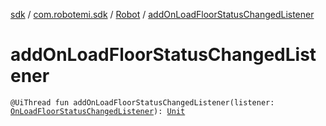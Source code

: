 [sdk](../../index.md) / [com.robotemi.sdk](../index.md) / [Robot](index.md) / [addOnLoadFloorStatusChangedListener](./add-on-load-floor-status-changed-listener.md)

# addOnLoadFloorStatusChangedListener

`@UiThread fun addOnLoadFloorStatusChangedListener(listener: `[`OnLoadFloorStatusChangedListener`](../../com.robotemi.sdk.map/-on-load-floor-status-changed-listener/index.md)`): `[`Unit`](https://kotlinlang.org/api/latest/jvm/stdlib/kotlin/-unit/index.html)
